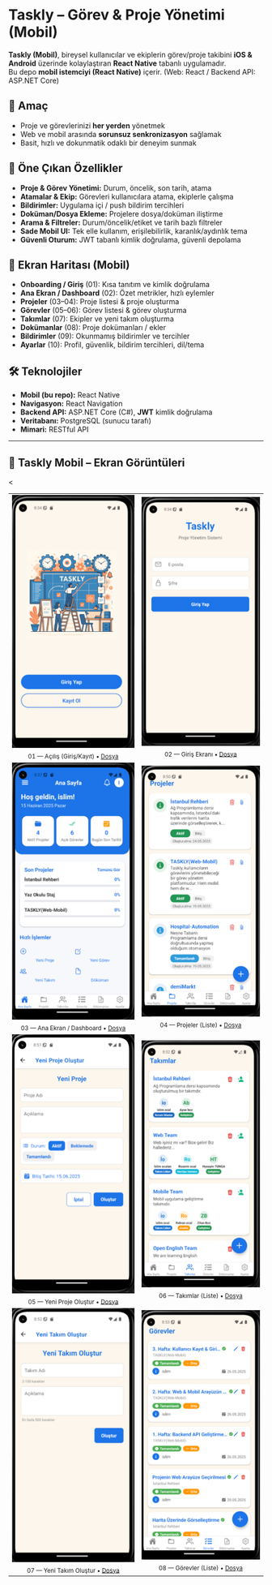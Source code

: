 # Taskly – Görev & Proje Yönetimi (Mobil)

**Taskly (Mobil)**, bireysel kullanıcılar ve ekiplerin görev/proje takibini **iOS & Android** üzerinde kolaylaştıran **React Native** tabanlı uygulamadır.  
Bu depo **mobil istemciyi (React Native)** içerir. (Web: React / Backend API: ASP.NET Core)

## 🎯 Amaç
- Proje ve görevlerinizi **her yerden** yönetmek
- Web ve mobil arasında **sorunsuz senkronizasyon** sağlamak
- Basit, hızlı ve dokunmatik odaklı bir deneyim sunmak

## 🚀 Öne Çıkan Özellikler
- **Proje & Görev Yönetimi:** Durum, öncelik, son tarih, atama
- **Atamalar & Ekip:** Görevleri kullanıcılara atama, ekiplerle çalışma
- **Bildirimler:** Uygulama içi / push bildirim tercihleri
- **Doküman/Dosya Ekleme:** Projelere dosya/doküman iliştirme
- **Arama & Filtreler:** Durum/öncelik/etiket ve tarih bazlı filtreler
- **Sade Mobil UI:** Tek elle kullanım, erişilebilirlik, karanlık/aydınlık tema
- **Güvenli Oturum:** JWT tabanlı kimlik doğrulama, güvenli depolama

## 🧭 Ekran Haritası (Mobil)
- **Onboarding / Giriş** (01): Kısa tanıtım ve kimlik doğrulama
- **Ana Ekran / Dashboard** (02): Özet metrikler, hızlı eylemler
- **Projeler** (03–04): Proje listesi & proje oluşturma
- **Görevler** (05–06): Görev listesi & görev oluşturma
- **Takımlar** (07): Ekipler ve yeni takım oluşturma
- **Dokümanlar** (08): Proje dokümanları / ekler
- **Bildirimler** (09): Okunmamış bildirimler ve tercihler
- **Ayarlar** (10): Profil, güvenlik, bildirim tercihleri, dil/tema

## 🛠️ Teknolojiler
- **Mobil (bu repo):** React Native  
- **Navigasyon:** React Navigation  
- **Backend API:** ASP.NET Core (C#), **JWT** kimlik doğrulama  
- **Veritabanı:** PostgreSQL (sunucu tarafı)  
- **Mimari:** RESTful API

---
## 📸 Taskly Mobil – Ekran Görüntüleri

<table>
  <tr>
    <td align="center">
      <a href="./docs/01-auth-landing-mobile.png">
        <img src="./docs/01-auth-landing-mobile.png" alt="01-auth-landing-mobile" width="360">
      </a><br>
      <sub>01 — Açılış (Giriş/Kayıt) • <a href="./docs/01-auth-landing-mobile.png">Dosya</a></sub>
    </td>
    <td align="center">
      <a href="./docs/02-login-mobile.png">
        <img src="./docs/02-login-mobile.png" alt="02-login-mobile" width="360">
      </a><br>
      <sub>02 — Giriş Ekranı • <a href="./docs/02-login-mobile.png">Dosya</a></sub>
    </td>
  </tr>

  <tr>
    <td align="center">
      <a href="./docs/03-dashboard-home-mobile.png">
        <img src="./docs/03-dashboard-home-mobile.png" alt="03-dashboard-home-mobile" width="360">
      </a><br>
      <sub>03 — Ana Ekran / Dashboard • <a href="./docs/03-dashboard-home-mobile.png">Dosya</a></sub>
    </td>
    <td align="center">
      <a href="./docs/04-projects-list-mobile.png">
        <img src="./docs/04-projects-list-mobile.png" alt="04-projects-list-mobile" width="360">
      </a><br>
      <sub>04 — Projeler (Liste) • <a href="./docs/04-projects-list-mobile.png">Dosya</a></sub>
    </td>
  </tr>

  <tr>
    <td align="center">
      <a href="./docs/05-project-create-mobile.png">
        <img src="./docs/05-project-create-mobile.png" alt="05-project-create-mobile" width="360">
      </a><br>
      <sub>05 — Yeni Proje Oluştur • <a href="./docs/05-project-create-mobile.png">Dosya</a></sub>
    </td>
    <td align="center">
      <a href="./docs/06-teams-list-mobile.png">
        <img src="./docs/06-teams-list-mobile.png" alt="06-teams-list-mobile" width="360">
      </a><br>
      <sub>06 — Takımlar (Liste) • <a href="./docs/06-teams-list-mobile.png">Dosya</a></sub>
    </td>
  </tr>

  <tr>
    <td align="center">
      <a href="./docs/07-team-create-mobile.png">
        <img src="./docs/07-team-create-mobile.png" alt="07-team-create-mobile" width="360">
      </a><br>
      <sub>07 — Yeni Takım Oluştur • <a href="./docs/07-team-create-mobile.png">Dosya</a></sub>
    </td>
    <td align="center">
      <a href="./docs/08-tasks-list-mobile.png">
        <img src="./docs/08-tasks-list-mobile.png" alt="08-tasks-list-mobile" width="360">
      </a><br>
      <sub>08 — Görevler (Liste) • <a href="./docs/08-tasks-list-mobile.png">Dosya</a></sub>
    </td>
  <

